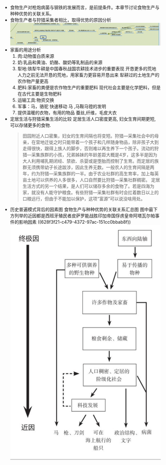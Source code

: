 - 食物生产对枪炮病菌与钢铁的发展而言，是前提条件。本章节讨论食物生产与种种优势的关联关系。
- 食物生产者与狩猎采集者相比，取得优势的原因分析
  ![截屏2022-05-27 下午4.37.20.png](../assets/截屏2022-05-27_下午4.37.20_1653640711397_0.png)
- 家畜的用途分析
  1. 肉:动物蛋白质来源
  2. 奶:乳品和黄油、奶酪、酸奶等乳制品的来源
  3. 犁地:铁犁牛耕是中国春秋战国农耕技术进步的重要表现
          开恳更多的荒地
  	   人力之前无法开恳的荒地，用家畜力更容易开恳出来
        犁耕过的土地生产的农作物产量更高
  4. 肥料:家畜的粪便是农作物生产的重要肥料
  						现代社会主要是化学肥料，但是在古代主要是生物肥料
  5. 运输工具:物资交换
  6. 军事：马，骆驼 
        快速移动
        马 ,马鞍马镫的发明
  7. 提供温暖的衣物，有用的物品
      蚕丝,纤维，毛皮大衣
- 定居生活与狩猎采集生活的比较
  定居生活人口密度更高,
  妇女生育间期更短,
  可以存储更多的食物.
  >田园附近人口密集，妇女的生育间隔也将变短。狩猎—采集社会中的母亲，在营地迁徙之时只能带着一个孩子和几样随身物品，除非孩子大到走得很快，跟得上族人的脚步，否则难以再生养下一个孩子。流动的狩猎—采集族群的小孩，兄弟姊妹的年龄差距大概是4岁，这多半是因为大人利用哺乳期闭经、禁欲、杀婴或是堕胎而控制了生育。而定居的族群无须携带幼子长途跋涉，因此生养无数。一般农人的生育间隔是两年，约为狩猎—采集族群的一半。由于农业社群的高生育率，加上每英亩土地可以供养的人多很多，人口自然要比狩猎—采集社群稠密。
  >定居生活方式的另一个结果，是人们可以储存多余的食物了。若是四海为家，就没有人能守护粮食。有些狩猎—采集社群有时会扛着数日以上的口粮远行，但由于不能加以保护，这项“富源”可以说没啥用处。
- 历史普遍模式背后的因素图
  食物生产与种种优势的关联关系汇总图
  图中最下方列举的近因都是西班牙殖民者皮萨罗能战胜印加帝国俘虏皇帝阿塔瓦尔帕事件的影响因素 ((628f3f21-c479-4372-97ac-151cc0bbab8f)) 
  ![历史普遍模式背后的因素.png](../assets/历史普遍模式背后的因素_1653618580644_0.png)